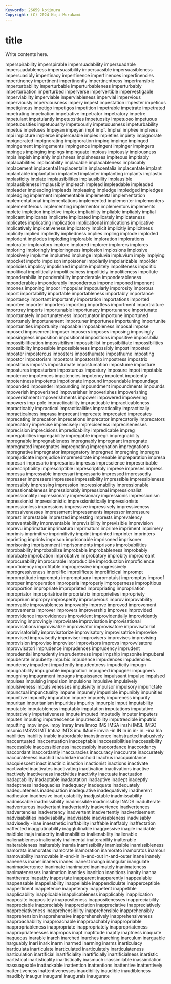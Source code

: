 ```yaml
---
Keywords: 26659 kojimura
Copyright: (C) 2024 Koji Murakami
---
```


# title

Write contents here.



mperspirability imperspirable
impersuadability impersuadable impersuadableness impersuasibility impersuasible impersuasibleness impersuasibly impertinacy impertinence impertinences
impertinencies impertinency impertinent impertinently impertinentness impertransible imperturbability imperturbable imperturbableness imperturbably
imperturbation imperturbed imperverse impervertible impervestigable imperviability imperviable imperviableness impervial impervious
imperviously imperviousness impery impest impestation impester impeticos impetiginous impetigo impetigos
impetition impetrable impetrate impetrated impetrating impetration impetrative impetrator impetratory impetre
impetulant impetulantly impetuosities impetuosity impetuoso impetuous impetuousities impetuousity impetuously impetuousness
impeturbability impetus impetuses Impeyan impeyan impf impf. Imphal imphee imphees
impi impicture impierce impierceable impies impieties impiety impignorate impignorated impignorating
impignoration imping impinge impinged impingement impingements impingence impingent impinger impingers
impinges impinging impings impinguate impious impiously impiousness impis impish impishly
impishness impishnesses impiteous impitiably implacabilities implacability implacable implacableness implacably implacement
implacental Implacentalia implacentalia implacentate implant implantable implantation implanted implanter implanting
implants implastic implasticity implate implausibilities implausibility implausible implausibleness implausibly impleach
implead impleadable impleaded impleader impleading impleads impleasing impledge impledged impledges
impledging implement implementable implemental implementation implementational implementations implemented implementer implementers
implementiferous implementing implementor implementors implements implete impletion impletive implex impliability
impliable impliably implial implicant implicants implicate implicated implicately implicateness implicates
implicating implication implicational implications implicative implicatively implicativeness implicatory implicit implicitly
implicitness implicity implied impliedly impliedness implies impling implode imploded implodent
implodes imploding implorable imploration implorations implorator imploratory implore implored implorer
implorers implores imploring imploringly imploringness implosion implosions implosive implosively implume
implumed implunge impluvia impluvium imply implying impocket impofo impoison impoisoner
impolarily impolarizable impolder impolicies impolicy impolished impolite impolitely impoliteness impolitic
impolitical impolitically impoliticalness impoliticly impoliticness impollute imponderabilia imponderability imponderable imponderableness
imponderables imponderably imponderous impone imponed imponent impones imponing impoor impopular
impopularly imporosity imporous import importability importable importableness importably importance importancy
important importantly importation importations imported importee importer importers importing importless
importment importraiture importray imports importunable importunacy importunance importunate importunately importunateness
importunator importune importuned importunely importunement importuner importunes importuning importunite importunities
importunity imposable imposableness imposal impose imposed imposement imposer imposers imposes
imposing imposingly imposingness imposition impositional impositions impositive impossibilia impossibilification impossibilism
impossibilist impossibilitate impossibilities impossibility impossible impossibleness impossibly impost imposted imposter
imposterous imposters imposthumate imposthume imposting impostor impostorism impostors impostorship impostress
impostrix impostrous imposts impostumate impostumation impostume imposture impostures imposturism imposturous
impostury imposure impot impotable impotence impotences impotencies impotency impotent impotently
impotentness impotents impotionate impound impoundable impoundage impounded impounder impounding impoundment
impoundments impounds impoverish impoverished impoverisher impoverishes impoverishing impoverishment impoverishments impower
impowered impowering impowers imp-pole impracticability impracticable impracticableness impracticably impractical impracticalities
impracticality impractically impracticalness imprasa imprecant imprecate imprecated imprecates imprecating imprecation
imprecations imprecator imprecatorily imprecators imprecatory imprecise imprecisely impreciseness imprecisenesses imprecision
imprecisions impredicability impredicable impreg impregabilities impregability impregable impregn impregnability impregnable
impregnableness impregnably impregnant impregnate impregnated impregnates impregnating impregnation impregnations impregnative
impregnator impregnatory impregned impregning impregns imprejudicate imprejudice impremeditate imprenable impreparation
impresa impresari impresario impresarios impresas imprescience imprescribable imprescriptibility imprescriptible imprescriptibly
imprese impreses impress impressa impressable impressari impressario impressed impressedly impresser
impressers impresses impressibility impressible impressibleness impressibly impressing impression impressionability impressionable
impressionableness impressionably impressional impressionalist impressionality impressionally impressionary impressionis impressionism impressionist
impressionistic impressionistically impressionists impressionless impressions impressive impressively impressiveness impressivenesses impressment
impressments impressor impressure imprest imprestable imprested impresting imprests imprevalency impreventability
impreventable imprevisibility imprevisible imprevision imprevu imprimatur imprimatura imprimaturs imprime impriment
imprimery imprimis imprimitive imprimitivity imprint imprinted imprinter imprinters imprinting imprints
imprison imprisonable imprisoned imprisoner imprisoning imprisonment imprisonments imprisons improbabilities improbability
improbabilize improbable improbableness improbably improbate improbation improbative improbatory improbity improcreant
improcurability improcurable improducible improduction improficience improficiency improfitable improgressive improgressively improgressiveness
improlific improlificate improlificical imprompt impromptitude impromptu impromptuary impromptuist impromptus improof
improper improperation Improperia improperly improperness impropitious improportion impropriate impropriated impropriating
impropriation impropriator impropriatrice impropriatrix improprieties impropriety improprium impropry improsperity improsperous
improv improvability improvable improvableness improvably improve improved improvement improvements improver
improvers improvership improves improvided improvidence improvidences improvident improvidentially improvidently improving
improvingly improvisate improvisation improvisational improvisations improvisatize improvisator improvisatore improvisatorial improvisatorially
improvisatorize improvisatory improvisatrice improvise improvised improvisedly improviser improvisers improvises improvising
improvision improviso improvisor improvisors improvs improvvisatore improvvisatori imprudence imprudences imprudency
imprudent imprudential imprudently imprudentness imps impship impsonite impuberal impuberate impuberty
impubic impudence impudences impudencies impudency impudent impudently impudentness impudicity impugn
impugnability impugnable impugnation impugned impugner impugners impugning impugnment impugns impuissance
impuissant impulse impulsed impulses impulsing impulsion impulsions impulsive impulsively impulsiveness
impulsivenesses impulsivity impulsor impulsory impunctate impunctual impunctuality impune impunely impunible
impunibly impunities impunitive impunity impuration impure impurely impureness impurify impuritan
impuritanism impurities impurity impurple imput imputability imputable imputableness imputably imputation
imputations imputative imputatively imputativeness impute imputed imputedly imputer imputers imputes
imputing imputrescence imputrescibility imputrescible imputrid imputting impv impv. impy Imray
Imre Imroz IMS IMSA imshi IMSL IMSO imsonic IMSVS IMT
Imtiaz IMTS imu IMunE imvia -in IN In in in-
in. -ina Ina inabilities inability inable inabordable inabstinence inabstracted inabusively
inaccentuated inaccentuation inacceptable inaccessibilities inaccessibility inaccessible inaccessibleness inaccessibly inaccordance inaccordancy
inaccordant inaccordantly inaccuracies inaccuracy inaccurate inaccurately inaccurateness inachid Inachidae inachoid
Inachus inacquaintance inacquiescent inact inactinic inaction inactionist inactions inactivate inactivated
inactivates inactivating inactivation inactivations inactive inactively inactiveness inactivities inactivity inactuate
inactuation inadaptability inadaptable inadaptation inadaptive inadept inadeptly inadeptness inadequacies inadequacy
inadequate inadequately inadequateness inadequation inadequative inadequatively inadherent inadhesion inadhesive inadjustability
inadjustable inadmissability inadmissable inadmissibility inadmissible inadmissibly INADS inadulterate inadventurous inadvertant
inadvertantly inadvertence inadvertences inadvertencies inadvertency inadvertent inadvertently inadvertisement inadvisabilities inadvisability
inadvisable inadvisableness inadvisably inadvisedly -inae inaesthetic inaffability inaffable inaffably inaffectation
inaffected inagglutinability inagglutinable inaggressive inagile inaidable inaidible inaja inalacrity inalienabilities
inalienability inalienable inalienableness inalienably inalimental inalterability inalterable inalterableness inalterably inamia
inamissibility inamissible inamissibleness inamorata inamoratas inamorate inamoration inamorato inamoratos inamour
inamovability inamovable in-and-in in-and-out in-and-outer inane inanely inaneness inaner inaners
inanes inanest inanga inangular inangulate inanimadvertence inanimate inanimated inanimately inanimateness
inanimatenesses inanimation inanities inanition inanitions inanity Inanna inantherate inapathy inapostate
inapparent inapparently inappealable inappeasable inappellability inappellable inappendiculate inapperceptible inappertinent inappetence
inappetency inappetent inappetible inapplicability inapplicable inapplicableness inapplicably inapplication inapposite inappositely
inappositeness inappositenesses inappreciability inappreciable inappreciably inappreciation inappreciative inappreciatively inappreciativeness inapprehensibility
inapprehensible inapprehensibly inapprehension inapprehensive inapprehensively inapprehensiveness inapproachability inapproachable inapproachably inappropriable
inappropriableness inappropriate inappropriately inappropriateness inappropriatenesses inapropos inapt inaptitude inaptly inaptness
inaquate inaqueous inarable inarch inarched inarches inarching inarculum inarguable inarguably
Inari inark inarm inarmed inarming inarms inarticulacy Inarticulata inarticulate inarticulated
inarticulately inarticulateness inarticulation inartificial inartificiality inartificially inartificialness inartistic inartistical inartisticality
inartistically inasmuch inassimilable inassimilation inassuageable inattackable inattention inattentions inattentive inattentively
inattentiveness inattentivenesses inaudibility inaudible inaudibleness inaudibly inaugur inaugural inaugurals inaugurate
